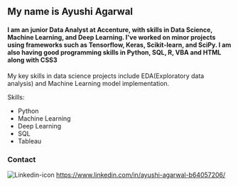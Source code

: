 ## My name is Ayushi Agarwal

#### I am an junior Data Analyst at Accenture, with skills in Data Science, Machine Learning, and Deep Learning. I've worked on minor projects using frameworks such as Tensorflow, Keras, Scikit-learn, and SciPy. I am also having good programming skills in Python, SQL, R, VBA and HTML along with CSS3

My key skills in data science projects include EDA(Exploratory data analysis) and Machine Learning model implementation.

Skills:
* Python
* Machine Learning
* Deep Learning
* SQL
* Tableau
        

### Contact
![Linkedin-icon](https://user-images.githubusercontent.com/58501537/140074126-2a9c2c61-e5df-45c2-9413-ece1efd836f3.png)  https://www.linkedin.com/in/ayushi-agarwal-b64057206/

